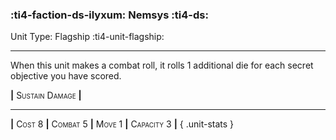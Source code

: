 ### :ti4-faction-ds-ilyxum: **Nemsys** :ti4-ds:

Unit Type: Flagship :ti4-unit-flagship:

---

When this unit makes a combat roll, it rolls 1 additional die for each secret objective you have scored.

__|__ <span style="font-variant:small-caps;">Sustain Damage</span> __|__

---

__|__ <span style="font-variant:small-caps;">Cost 8</span> __|__ <span style="font-variant:small-caps;">Combat 5</span> __|__ <span style="font-variant:small-caps;">Move 1</span> __|__ <span style="font-variant:small-caps;">Capacity 3</span> __|__
{ .unit-stats }
